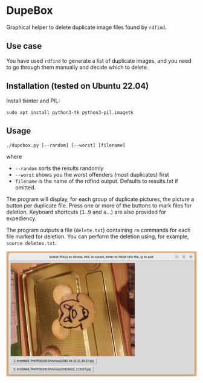 # DupeBox
Graphical helper to delete duplicate image files found by `rdfind`.

## Use case
You have used `rdfind` to generate a list of duplicate images, and you need to go through them manually and decide which to delete.

## Installation (tested on Ubuntu 22.04)

Install tkinter and PIL:

    sudo apt install python3-tk python3-pil.imagetk

## Usage

    ./dupebox.py [--random] [--worst] [filename]

where
- `--random` sorts the results randomly
- `--worst` shows you the worst offenders (most duplicates) first
- `filename` is the name of the rdfind output. Defaults to results.txt if omitted.

The program will display, for each group of duplicate pictures, the picture a button per duplicate file. Press one or more of the buttons to mark files for deletion. Keyboard shortcuts (<kbd>1</kbd>..<kbd>9</kbd> and <kbd>a</kbd>...) are also provided for expediency.

The program outputs a file (`delete.txt`) containing `rm` commands for each file marked for deletion. You can perform the deletion using, for example, `source deletes.txt`.

![Screenshot](images/Screenshot.jpg)
